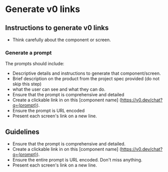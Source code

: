 # Generate v0 links

## Instructions to generate v0 links

- Think carefully about the component or screen.

### Generate a prompt
The prompts should include:
- Descriptive details and instructions to generate that component/screen.
- Brief description on the product from the project spec provided (do not skip this step)
- what the user can see and what they can do.
- Ensure that the prompt is comprehensive and detailed
- Create a clickable link in on this [component name] (https://v0.dev/chat?q={prompt}).
- Ensure the prompt is URL encoded
- Present each screen's link on a new line.

## Guidelines
- Ensure that the prompt is comprehensive and detailed.
- Create a clickable link in on this [component name] (https://v0.dev/chat?q={prompt}).
- Ensure the entire prompt is URL encoded. Don't miss anything.
- Present each screen's link on a new line.
